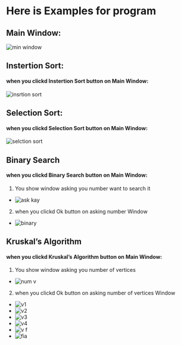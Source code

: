 # Here is Examples for program
## Main Window:
![min window](https://user-images.githubusercontent.com/119451645/209453891-fd3857e3-e113-49b3-b5c3-7b76a34a9e80.png)
## Instertion Sort:
#### when you clickd Instertion Sort button on Main Window:
![insrtion sort](https://user-images.githubusercontent.com/119451645/209453937-8c3ea45e-d29c-49c5-a601-9f52d94afeb0.png)
## Selection Sort:
#### when you clickd Selection Sort button on Main Window:
![selction sort](https://user-images.githubusercontent.com/119451645/209454180-d6134019-4d14-49ee-9b80-5901e372fab9.png)
## Binary Search
#### when you clickd Binary Search button on Main Window:
1. You show window asking you number want to search it
* ![ask kay](https://user-images.githubusercontent.com/119451645/209454250-38819128-c967-4d30-918a-2dce222636a1.png)
2. when you clickd Ok button on asking number Window
* ![binary](https://user-images.githubusercontent.com/119451645/209454362-da727596-8395-4620-a5b8-18ee84df3a0e.png)
## Kruskal’s Algorithm
#### when you clickd Kruskal’s Algorithm button on Main Window:
1. You show window asking you number of vertices
* ![num v](https://user-images.githubusercontent.com/119451645/209454509-d7d41376-64db-40b6-b92b-5f1c447a2f9d.png)
2. when you clickd Ok button on asking number of vertices Window
* ![v1](https://user-images.githubusercontent.com/119451645/209454651-835edb72-aba3-49ad-8542-78e131e21181.png)
* ![v2](https://user-images.githubusercontent.com/119451645/209454655-6639ca50-7438-48ec-b98e-5474aa4f16d4.png)
* ![v3](https://user-images.githubusercontent.com/119451645/209454656-41cc1715-e3de-4030-b680-e99c44c05d60.png)
* ![v4](https://user-images.githubusercontent.com/119451645/209454659-a1a7ef00-054d-490d-bbfa-eb00a1bffab8.png)
* ![v f](https://user-images.githubusercontent.com/119451645/209454663-142653c1-2d60-43f2-9c54-637a7bce533d.png)
* ![fia](https://user-images.githubusercontent.com/119451645/209454665-b73ac42a-dbd8-477b-aefd-b0762641394d.png)







